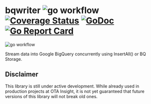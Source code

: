 # bqwriter ![go workflow](https://github.com/github/docs/actions/workflows/go.yml/badge.svg)&nbsp;[![Coverage Status](https://coveralls.io/repos/github/OTA-Insight/bqwriter/badge.svg?branch=master)](https://coveralls.io/github/OTA-Insight/bqwriter?branch=master)&nbsp;[![GoDoc](https://godoc.org/github.com/OTA-Insight/bqwriter?status.svg)](https://godoc.org/github.com/OTA-Insight/bqwriter)&nbsp;[![Go Report Card](https://goreportcard.com/badge/github.com/OTA-Insight/bqwriter)](https://goreportcard.com/report/github.com/OTA-Insight/bqwriter)

![go workflow](https://github.com/github/docs/actions/workflows/go.yml/badge.svg)

Stream data into Google BigQuery concurrently using InsertAll() or BQ Storage.

## Disclaimer

This library is still under active development. While already used in production projects at OTA Insight,
it is not yet guaranteed that future versions of this library will not break old ones.

